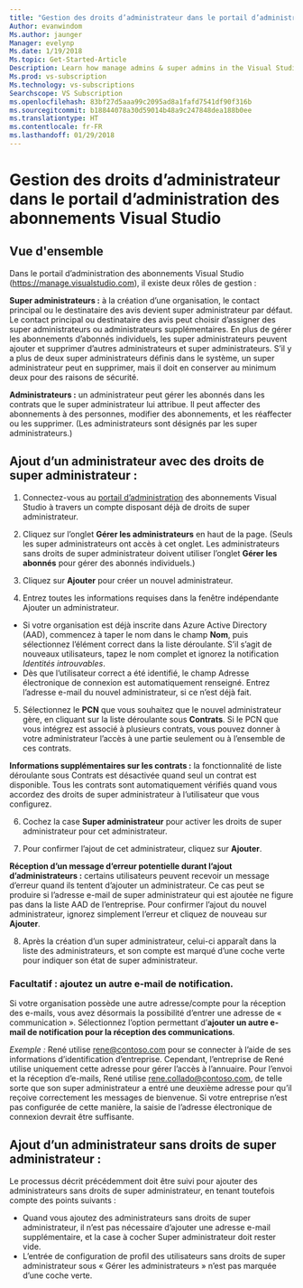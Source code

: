 ```yaml
---
title: "Gestion des droits d’administrateur dans le portail d’administration des abonnements Visual Studio"
Author: evanwindom
Ms.author: jaunger
Manager: evelynp
Ms.date: 1/19/2018
Ms.topic: Get-Started-Article
Description: Learn how manage admins & super admins in the Visual Studio Subscriptions Administrator Portal.
Ms.prod: vs-subscription
Ms.technology: vs-subscriptions
Searchscope: VS Subscription
ms.openlocfilehash: 83bf27d5aaa99c2095ad8a1fafd7541df90f316b
ms.sourcegitcommit: b18844078a30d59014b48a9c247848dea188b0ee
ms.translationtype: HT
ms.contentlocale: fr-FR
ms.lasthandoff: 01/29/2018
---
```

# <a name="managing-administrator-rights-in-the-visual-studio-subscriptions-administrator-portal"></a>Gestion des droits d’administrateur dans le portail d’administration des abonnements Visual Studio

## <a name="overview"></a>Vue d'ensemble 
Dans le portail d’administration des abonnements Visual Studio (https://manage.visualstudio.com), il existe deux rôles de gestion :

**Super administrateurs :** à la création d’une organisation, le contact principal ou le destinataire des avis devient super administrateur par défaut. Le contact principal ou destinataire des avis peut choisir d’assigner des super administrateurs ou administrateurs supplémentaires. En plus de gérer les abonnements d’abonnés individuels, les super administrateurs peuvent ajouter et supprimer d’autres administrateurs et super administrateurs. S’il y a plus de deux super administrateurs définis dans le système, un super administrateur peut en supprimer, mais il doit en conserver au minimum deux pour des raisons de sécurité. 

**Administrateurs :** un administrateur peut gérer les abonnés dans les contrats que le super administrateur lui attribue.  Il peut affecter des abonnements à des personnes, modifier des abonnements, et les réaffecter ou les supprimer.   (Les administrateurs sont désignés par les super administrateurs.)  

## <a name="adding-an-administrator-with-super-admin-rights"></a>Ajout d’un administrateur **avec** des droits de super administrateur :

1. Connectez-vous au [portail d’administration](https://manage.visualstudio.com) des abonnements Visual Studio à travers un compte disposant déjà de droits de super administrateur.

2. Cliquez sur l’onglet **Gérer les administrateurs** en haut de la page. (Seuls les super administrateurs ont accès à cet onglet.  Les administrateurs sans droits de super administrateur doivent utiliser l’onglet **Gérer les abonnés** pour gérer des abonnés individuels.)

3. Cliquez sur **Ajouter** pour créer un nouvel administrateur. 

4. Entrez toutes les informations requises dans la fenêtre indépendante Ajouter un administrateur.
  - Si votre organisation est déjà inscrite dans Azure Active Directory (AAD), commencez à taper le nom dans le champ **Nom**, puis sélectionnez l’élément correct dans la liste déroulante. S’il s’agit de nouveaux utilisateurs, tapez le nom complet et ignorez la notification *Identités introuvables*.
  - Dès que l’utilisateur correct a été identifié, le champ Adresse électronique de connexion est automatiquement renseigné. Entrez l’adresse e-mail du nouvel administrateur, si ce n’est déjà fait.

5. Sélectionnez le **PCN** que vous souhaitez que le nouvel administrateur gère, en cliquant sur la liste déroulante sous **Contrats**. Si le PCN que vous intégrez est associé à plusieurs contrats, vous pouvez donner à votre administrateur l’accès à une partie seulement ou à l’ensemble de ces contrats. 

**Informations supplémentaires sur les contrats :** la fonctionnalité de liste déroulante sous Contrats est désactivée quand seul un contrat est disponible.  Tous les contrats sont automatiquement vérifiés quand vous accordez des droits de super administrateur à l’utilisateur que vous configurez.

6. Cochez la case **Super administrateur** pour activer les droits de super administrateur pour cet administrateur.  

7. Pour confirmer l’ajout de cet administrateur, cliquez sur **Ajouter**.

**Réception d’un message d’erreur potentielle durant l’ajout d’administrateurs :** certains utilisateurs peuvent recevoir un message d’erreur quand ils tentent d’ajouter un administrateur. Ce cas peut se produire si l’adresse e-mail de super administrateur qui est ajoutée ne figure pas dans la liste AAD de l’entreprise. Pour confirmer l’ajout du nouvel administrateur, ignorez simplement l’erreur et cliquez de nouveau sur **Ajouter**. 

8. Après la création d’un super administrateur, celui-ci apparaît dans la liste des administrateurs, et son compte est marqué d’une coche verte pour indiquer son état de super administrateur. 

### <a name="optional--add-a-different-notification-email"></a>Facultatif : ajoutez un autre e-mail de notification.
Si votre organisation possède une autre adresse/compte pour la réception des e-mails, vous avez désormais la possibilité d’entrer une adresse de « communication ». Sélectionnez l’option permettant d’**ajouter un autre e-mail de notification pour la réception des communications**. 

*Exemple :* René utilise rene@contoso.com pour se connecter à l’aide de ses informations d’identification d’entreprise.  Cependant, l’entreprise de René utilise uniquement cette adresse pour gérer l’accès à l’annuaire.  Pour l’envoi et la réception d’e-mails, René utilise rene.collado@contoso.com, de telle sorte que son super administrateur a entré une deuxième adresse pour qu’il reçoive correctement les messages de bienvenue.  Si votre entreprise n’est pas configurée de cette manière, la saisie de l’adresse électronique de connexion devrait être suffisante.

## <a name="adding-an-administrator-without-super-admin-rights"></a>Ajout d’un administrateur **sans** droits de super administrateur :

Le processus décrit précédemment doit être suivi pour ajouter des administrateurs sans droits de super administrateur, en tenant toutefois compte des points suivants :
-  Quand vous ajoutez des administrateurs sans droits de super administrateur, il n’est pas nécessaire d’ajouter une adresse e-mail supplémentaire, et la case à cocher Super administrateur doit rester vide.
-  L’entrée de configuration de profil des utilisateurs sans droits de super administrateur sous « Gérer les administrateurs » n’est pas marquée d’une coche verte.
